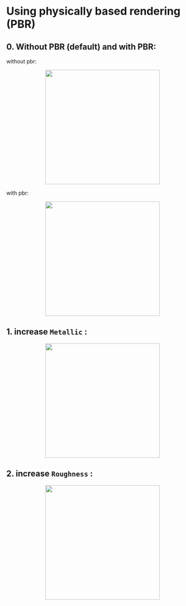 
# Using physically based rendering (PBR)



## 0. Without PBR (default) and with PBR:

without pbr:

<div style="text-align: center;">
<img width=300, height=300 src="/SpinView/assets/gif/without_pbr.gif" draggable="false">
</div>



with pbr:

<div style="text-align: center;">
<img width=300, height=300 src="/SpinView/assets/gif/with_pbr.gif" draggable="false">
</div>




## 1. increase `Metallic` :



<div style="text-align: center;">
<img width=300, height=300 src="/SpinView/assets/gif/increase_Metallic.gif" draggable="false">
</div>

## 2. increase `Roughness` :



<div style="text-align: center;">
<img width=300, height=300 src="/SpinView/assets/gif/increase_Roughness.gif" draggable="false">
</div>

